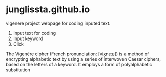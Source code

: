# junglissta.github.io
vigenere project
webpage for coding inputed text.
1. Input text for coding
2. Input keyword
3. Click

The Vigenère cipher (French pronunciation: ​[viʒnɛːʁ]) is a method of encrypting alphabetic text by using a series of interwoven Caesar ciphers, based on the letters of a keyword. It employs a form of polyalphabetic substitution
